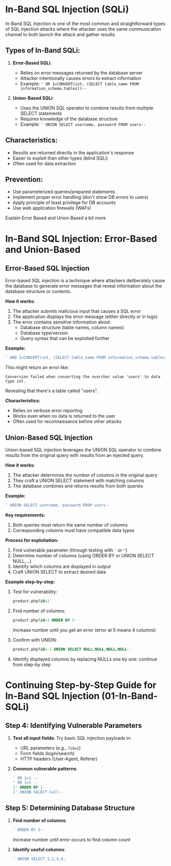 

# In-Band SQL Injection (SQLi)

In-Band SQL Injection is one of the most common and straightforward types of SQL injection attacks where the attacker uses the same communication channel to both launch the attack and gather results.

## Types of In-Band SQLi:

1. **Error-Based SQLi**:
   - Relies on error messages returned by the database server
   - Attacker intentionally causes errors to extract information
   - Example: `' OR 1=CONVERT(int, (SELECT table_name FROM information_schema.tables))--`

2. **Union-Based SQLi**:
   - Uses the UNION SQL operator to combine results from multiple SELECT statements
   - Requires knowledge of the database structure
   - Example: `' UNION SELECT username, password FROM users--`

## Characteristics:
- Results are returned directly in the application's response
- Easier to exploit than other types (blind SQLi)
- Often used for data extraction

## Prevention:
- Use parameterized queries/prepared statements
- Implement proper error handling (don't show DB errors to users)
- Apply principle of least privilege for DB accounts
- Use web application firewalls (WAFs)

Explain Error Based and Union Based a bit more

 # In-Band SQL Injection: Error-Based and Union-Based

## Error-Based SQL Injection

Error-based SQL injection is a technique where attackers deliberately cause the database to generate error messages that reveal information about the database structure or contents.

**How it works:**
1. The attacker submits malicious input that causes a SQL error
2. The application displays the error message (either directly or in logs)
3. The error contains sensitive information about:
   - Database structure (table names, column names)
   - Database type/version
   - Query syntax that can be exploited further

**Example:**
```sql
' AND 1=CONVERT(int, (SELECT table_name FROM information_schema.tables))--
```
This might return an error like:
```
Conversion failed when converting the nvarchar value 'users' to data type int.
```
Revealing that there's a table called "users".

**Characteristics:**
- Relies on verbose error reporting
- Works even when no data is returned to the user
- Often used for reconnaissance before other attacks

## Union-Based SQL Injection

Union-based SQL injection leverages the UNION SQL operator to combine results from the original query with results from an injected query.

**How it works:**
1. The attacker determines the number of columns in the original query
2. They craft a UNION SELECT statement with matching columns
3. The database combines and returns results from both queries

**Example:**
```sql
' UNION SELECT username, password FROM users--
```

**Key requirements:**
1. Both queries must return the same number of columns
2. Corresponding columns must have compatible data types

**Process for exploitation:**
1. Find vulnerable parameter (through testing with `'` or `"`)
2. Determine number of columns (using ORDER BY or UNION SELECT NULL,...)
3. Identify which columns are displayed in output
4. Craft UNION SELECT to extract desired data

**Example step-by-step:**

1. Test for vulnerability:
   ```sql
   product.php?id=1'
   ```

2. Find number of columns:
   ```sql
   product.php?id=1 ORDER BY 5-- 
   ```
   Increase number until you get an error (error at 5 means 4 columns)

3. Confirm with UNION:
   ```sql
   product.php?id=-1 UNION SELECT NULL,NULL,NULL,NULL--
   ```

4. Identify displayed columns by replacing NULLs one by one:
  continue from step-by step

 # Continuing Step-by-Step Guide for In-Band SQL Injection (01-In-Band-SQLi)

## Step 4: Identifying Vulnerable Parameters
1. **Test all input fields**: Try basic SQL injection payloads in:
   - URL parameters (e.g., `?id=1`)
   - Form fields (login/search)
   - HTTP headers (User-Agent, Referer)

1. **Common vulnerable patterns**:
   ```sql
   ' OR 1=1 --
   " OR 1=1 --
   1' ORDER BY 1--
   1' UNION SELECT null--
   ```

## Step 5: Determining Database Structure
1. **Find number of columns**:
   ```sql
   ' ORDER BY 5-- 
   ```
   Increase number until error occurs to find column count

2. **Identify useful columns**:
   ```sql
   ' UNION SELECT 1,2,3,4,